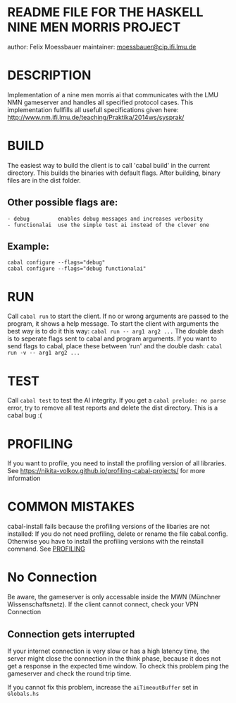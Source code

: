 README FILE FOR THE HASKELL NINE MEN MORRIS PROJECT
====

author:              Felix Moessbauer
maintainer:          moessbauer@cip.ifi.lmu.de

# DESCRIPTION
Implementation of a nine men morris ai that communicates with the LMU NMN gameserver and handles all specified protocol cases.
This implementation fullfills all usefull specifications given here:
http://www.nm.ifi.lmu.de/teaching/Praktika/2014ws/sysprak/

# BUILD
The easiest way to build the client is to call 'cabal build' in the current directory. This builds the binaries with default flags.
After building, binary files are in the dist folder.

## Other possible flags are:
    - debug         enables debug messages and increases verbosity
    - functionalai  use the simple test ai instead of the clever one
    
## Example:

~~~
cabal configure --flags="debug"
cabal configure --flags="debug functionalai"
~~~
    
# RUN
Call `cabal run` to start the client. If no or wrong arguments are passed to the program, it shows a help message.
To start the client with arguments the best way is to do it this way:
`cabal run -- arg1 arg2 ...`
The double dash is to seperate flags sent to cabal and program arguments. If you want to send flags to cabal,
place these between 'run' and the double dash: `cabal run -v -- arg1 arg2 ...`

# TEST
Call `cabal test` to test the AI integrity. If you get a `cabal prelude: no parse` error, try to remove all test
reports and delete the dist directory. This is a cabal bug :(

# PROFILING
If you want to profile, you need to install the profiling version of all libraries. See https://nikita-volkov.github.io/profiling-cabal-projects/
for more information

# COMMON MISTAKES
cabal-install fails because the profiling versions of the libaries are not installed:
If you do not need profiling, delete or rename the file cabal.config. Otherwise you have to install the profiling versions with the
reinstall command. See [PROFILING](#PROFILING)

# No Connection
Be aware, the gameserver is only accessable inside the MWN (Münchner Wissenschaftsnetz). If the client cannot
connect, check your VPN Connection

## Connection gets interrupted
If your internet connection is very slow or has a high latency time, the server might close the connection
in the think phase, because it does not get a response in the expected time window. To check this problem
ping the gameserver and check the round trip time.

If you cannot fix this problem, increase the `aiTimeoutBuffer` set in `Globals.hs`
